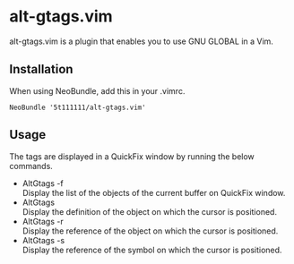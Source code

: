 alt-gtags.vim
============

alt-gtags.vim is a plugin that enables you to use GNU GLOBAL in a Vim.

Installation
-------------

When using NeoBundle, add this in your .vimrc.

    NeoBundle '5t111111/alt-gtags.vim'

Usage
-------------

The tags are displayed in a QuickFix window by running the below commands. 

* AltGtags -f  
  Display the list of the objects of the current buffer on QuickFix window.
* AltGtags  
  Display the definition of the object on which the cursor is positioned.
* AltGtags -r  
  Display the reference of the object on which the cursor is positioned.
* AltGtags -s  
  Display the reference of the symbol on which the cursor is positioned.

